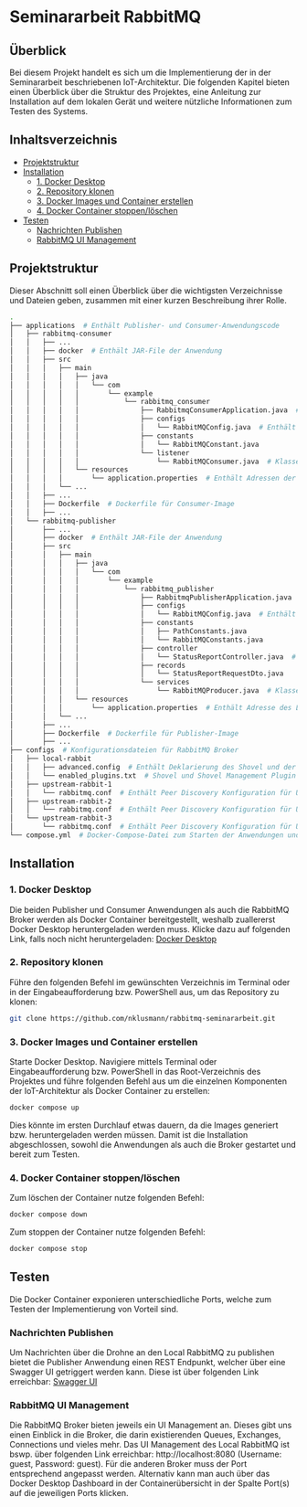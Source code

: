 # Seminararbeit RabbitMQ

## Überblick
Bei diesem Projekt handelt es sich um die Implementierung der in der Seminararbeit beschriebenen IoT-Architektur. Die folgenden Kapitel bieten einen Überblick über die Struktur des Projektes, eine Anleitung zur Installation auf dem lokalen Gerät und weitere nützliche Informationen zum Testen des Systems.

## Inhaltsverzeichnis
- [Projektstruktur](#projektstruktur)
- [Installation](#installation)
  - [1. Docker Desktop](#1-docker-desktop)
  - [2. Repository klonen](#2-repository-klonen)
  - [3. Docker Images und Container erstellen](#3-docker-images-und-container-erstellen)
  - [4. Docker Container stoppen/löschen](#3-docker-container-stoppenlöschen)
- [Testen](#testen)
  - [Nachrichten Publishen](#nachrichten-publishen)
  - [RabbitMQ UI Management](#rabbitmq-ui-management)

## Projektstruktur
Dieser Abschnitt soll einen Überblick über die wichtigsten Verzeichnisse und Dateien geben, zusammen mit einer kurzen Beschreibung ihrer Rolle.
```bash
.
├── applications  # Enthält Publisher- und Consumer-Anwendungscode
│   ├── rabbitmq-consumer
│   │   ├── ...
│   │   ├── docker  # Enthält JAR-File der Anwendung    
│   │   ├── src                          
│   │   │   ├── main                     
│   │   │   │   ├── java                 
│   │   │   │   │   └── com              
│   │   │   │   │       └── example    
│   │   │   │   │           └── rabbitmq_consumer
│   │   │   │   │               ├── RabbitmqConsumerApplication.java  # Hauptklasse der Anwendung
│   │   │   │   │               ├── configs
│   │   │   │   │               │   └── RabbitMQConfig.java  # Enthält Deklarierung von Quorum Queue & DLX für das Upstream RabbitMQ Cluster
│   │   │   │   │               ├── constants
│   │   │   │   │               │   └── RabbitMQConstant.java
│   │   │   │   │               └── listener
│   │   │   │   │                   └── RabbitMQConsumer.java  # Klasse zum Konsumieren von Nachrichten aus Quorum Queue
│   │   │   │   └── resources 
│   │   │   │       └── application.properties  # Enthält Adressen der Upstream RabbitMQ Broker
│   │   │   └── ...
│   │   ├── ...
│   │   ├── Dockerfile  # Dockerfile für Consumer-Image
│   │   ├── ...
│   └── rabbitmq-publisher     
│       ├── ...
│       ├── docker  # Enthält JAR-File der Anwendung    
│       ├── src                 
│       │   ├── main            
│       │   │   ├── java        
│       │   │   │   └── com     
│       │   │   │       └── example
│       │   │   │           └── rabbitmq_publisher  
│       │   │   │               ├── RabbitmqPublisherApplication.java  # Hauptklasse der Anwendung
│       │   │   │               ├── configs  
│       │   │   │               │   └── RabbitMQConfig.java  # Enthält Template zum Publishen von Nachrichten mittels Publisher Confirm
│       │   │   │               ├── constants  
│       │   │   │               │   ├── PathConstants.java
│       │   │   │               │   └── RabbitMQConstants.java
│       │   │   │               ├── controller  
│       │   │   │               │   └── StatusReportController.java  # REST Controller zum Publishen von Nachrichten
│       │   │   │               ├── records  
│       │   │   │               │   └── StatusReportRequestDto.java 
│       │   │   │               └── services  
│       │   │   │                   └── RabbitMQProducer.java  # Klasse zum Publishen von Nachrichten. Enthält Callback, falls Nachricht nicht erfolgreich published werden kann.
│       │   │   └── resources
│       │   │       └── application.properties  # Enthält Adresse des Local RabbitMQ und Publisher Confirm Konfiguration.
│       │   └── ...
│       ├── ...
│       ├── Dockerfile  # Dockerfile für Publisher-Image
│       ├── ...
├── configs  # Konfigurationsdateien für RabbitMQ Broker
│   ├── local-rabbit              
│   │   ├── advanced.config  # Enthält Deklarierung des Shovel und der Queue für Local RabbitMQ
│   │   └── enabled_plugins.txt  # Shovel und Shovel Management Plugin
│   ├── upstream-rabbit-1 
│   │   └── rabbitmq.conf  # Enthält Peer Discovery Konfiguration für Upstream RabbitMQ Cluster
│   ├── upstream-rabbit-2        
│   │   └── rabbitmq.conf  # Enthält Peer Discovery Konfiguration für Upstream RabbitMQ Cluster
│   └── upstream-rabbit-3  
│       └── rabbitmq.conf  # Enthält Peer Discovery Konfiguration für Upstream RabbitMQ Cluster
└── compose.yml  # Docker-Compose-Datei zum Starten der Anwendungen und Brokern als Container
```

## Installation
### 1. Docker Desktop
Die beiden Publisher und Consumer Anwendungen als auch die RabbitMQ Broker werden als Docker Container bereitgestellt, weshalb zuallererst Docker Desktop heruntergeladen werden muss. 
Klicke dazu auf folgenden Link, falls noch nicht heruntergeladen: [Docker Desktop](https://www.docker.com/products/docker-desktop/)

### 2. Repository klonen
Führe den folgenden Befehl im gewünschten Verzeichnis im Terminal oder in der Eingabeaufforderung bzw. PowerShell aus, um das Repository zu klonen:
```bash
git clone https://github.com/nklusmann/rabbitmq-seminararbeit.git
```

### 3. Docker Images und Container erstellen
Starte Docker Desktop. Navigiere mittels Terminal oder Eingabeaufforderung bzw. PowerShell in das Root-Verzeichnis des Projektes und führe 
folgenden Befehl aus um die einzelnen Komponenten der IoT-Architektur als Docker Container zu erstellen:
```bash
docker compose up
```
Dies könnte im ersten Durchlauf etwas dauern, da die Images generiert bzw. heruntergeladen werden müssen.
Damit ist die Installation abgeschlossen, sowohl die Anwendungen als auch die Broker gestartet und bereit zum Testen.

### 4. Docker Container stoppen/löschen
Zum löschen der Container nutze folgenden Befehl:
```bash
docker compose down
```
Zum stoppen der Container nutze folgenden Befehl:
```bash
docker compose stop
```

## Testen
Die Docker Container exponieren unterschiedliche Ports, welche zum Testen der Implementierung von Vorteil sind.

### Nachrichten Publishen
Um Nachrichten über die Drohne an den Local RabbitMQ zu publishen bietet die Publisher Anwendung einen REST Endpunkt, welcher über eine Swagger UI getriggert werden kann.
Diese ist über folgenden Link erreichbar: [Swagger UI](http://localhost:9999/swagger-ui/index.html)

### RabbitMQ UI Management
Die RabbitMQ Broker bieten jeweils ein UI Management an. Dieses gibt uns einen Einblick in die Broker, die darin existierenden Queues, Exchanges, Connections und vieles mehr.
Das UI Management des Local RabbitMQ ist bswp. über folgenden Link erreichbar: http://localhost:8080 (Username: guest, Password: guest). Für die anderen Broker muss der Port entsprechend angepasst werden.
Alternativ kann man auch über das Docker Desktop Dashboard in der Containerübersicht in der Spalte Port(s) auf die jeweiligen Ports klicken.
